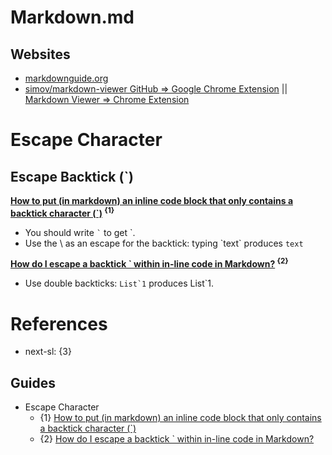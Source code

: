 # Markdown.md

## Websites

* [markdownguide.org](https://www.markdownguide.org/)
* [simov/markdown-viewer GitHub => Google Chrome Extension](https://github.com/simov/markdown-viewer) || [Markdown Viewer => Chrome Extension](https://chrome.google.com/webstore/detail/markdown-viewer/ckkdlimhmcjmikdlpkmbgfkaikojcbjk)

# Escape Character

## Escape Backtick (\`)

**[How to put (in markdown) an inline code block that only contains a backtick character (\`)](https://stackoverflow.com/questions/55586867/how-to-put-in-markdown-an-inline-code-block-that-only-contains-a-backtick-char) <sup>{1}</sup>**

* You should write `` ` `` to get \`.
* Use the \ as an escape for the backtick: typing \`text\` produces `text`

**[How do I escape a backtick \` within in-line code in Markdown?](https://meta.stackexchange.com/questions/82718/how-do-i-escape-a-backtick-within-in-line-code-in-markdown) <sup>{2}</sup>**

* Use double backticks: ``List`1`` produces List\`1.

# References

* next-sl: {3}

## Guides

* Escape Character
  * {1} [How to put (in markdown) an inline code block that only contains a backtick character (\`)](https://stackoverflow.com/questions/55586867/how-to-put-in-markdown-an-inline-code-block-that-only-contains-a-backtick-char)
  * {2} [How do I escape a backtick \` within in-line code in Markdown?](https://meta.stackexchange.com/questions/82718/how-do-i-escape-a-backtick-within-in-line-code-in-markdown)
